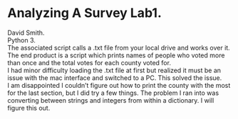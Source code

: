 # Analyzing A Survey Lab1.  
David Smith.  
Python 3.  
The associated script calls a .txt file from your local drive and works over it. The end product is a script which prints names of people who voted more than once and the total votes for each county voted for.  
I had minor difficulty loading the .txt file at first but realized it must be an issue with the mac interface and switched to a PC. This solved the issue.  
I am disappointed I couldn’t figure out how to print the county with the most for the last section, but I did try a few things. The problem I ran into was converting between strings and integers from within a dictionary. I will figure this out.
